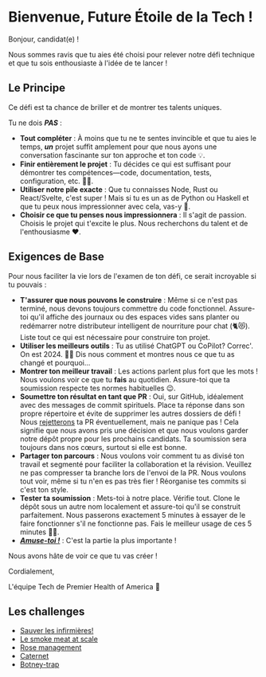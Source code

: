 # Bienvenue, Future Étoile de la Tech !

Bonjour, candidat(e) !

Nous sommes ravis que tu aies été choisi pour relever notre défi technique et que tu sois enthousiaste à l'idée de te lancer !

## Le Principe
Ce défi est ta chance de briller et de montrer tes talents uniques.

Tu ne dois ***PAS*** :

- **Tout compléter** : À moins que tu ne te sentes invincible et que tu aies le temps, ***un*** projet suffit amplement pour que nous ayons une conversation fascinante sur ton approche et ton code 💡.
- **Finir entièrement le projet** : Tu décides ce qui est suffisant pour démontrer tes compétences—code, documentation, tests, configuration, etc. 🏋️‍♀️.
- **Utiliser notre pile exacte** : Que tu connaisses Node, Rust ou React/Svelte, c'est super ! Mais si tu es un as de Python ou Haskell et que tu peux nous impressionner avec cela, vas-y 💪.
- **Choisir ce que tu penses nous impressionnera** : Il s'agit de passion. Choisis le projet qui t'excite le plus. Nous recherchons du talent et de l'enthousiasme ❤️.

## Exigences de Base

Pour nous faciliter la vie lors de l'examen de ton défi, ce serait incroyable si tu pouvais :

- **T'assurer que nous pouvons le construire** : Même si ce n'est pas terminé, nous devons toujours commettre du code fonctionnel. Assure-toi qu'il affiche des journaux ou des espaces vides sans planter ou redémarrer notre distributeur intelligent de nourriture pour chat (🐈😻). Liste tout ce qui est nécessaire pour construire ton projet.
- **Utiliser les meilleurs outils** : Tu as utilisé ChatGPT ou CoPilot? Correc'. On est 2024. 💪🏻 Dis nous comment et montres nous ce que tu as changé et pourquoi...
- **Montrer ton meilleur travail** : Les actions parlent plus fort que les mots ! Nous voulons voir ce que tu **fais** au quotidien. Assure-toi que ta soumission respecte tes normes habituelles 😉.
- **Soumettre ton résultat en tant que PR** : Oui, sur GitHub, idéalement avec des messages de commit spirituels. Place ta réponse dans son propre répertoire et évite de supprimer les autres dossiers de défi ! Nous <u>rejetterons</u> ta PR éventuellement, mais ne panique pas ! Cela signifie que nous avons pris une décision et que nous voulons garder notre dépôt propre pour les prochains candidats. Ta soumission sera toujours dans nos cœurs, surtout si elle est bonne.
- **Partager ton parcours** : Nous voulons voir comment tu as divisé ton travail et segmenté pour faciliter la collaboration et la révision. Veuillez ne pas compresser ta branche lors de l'envoi de la PR. Nous voulons tout voir, même si tu n'en es pas très fier ! Réorganise tes commits si c'est ton style.
- **Tester ta soumission** : Mets-toi à notre place. Vérifie tout. Clone le dépôt sous un autre nom localement et assure-toi qu'il se construit parfaitement. Nous passerons exactement 5 minutes à essayer de le faire fonctionner s'il ne fonctionne pas. Fais le meilleur usage de ces 5 minutes 👸🏻.
- ***<u>Amuse-toi !</u>*** : C'est la partie la plus importante !

Nous avons hâte de voir ce que tu vas créer !

Cordialement,

L'équipe Tech de Premier Health of America 🚀


## Les challenges

- [Sauver les infirmières!](Nurseomator/Nurseomator.fr.md)
- [Le smoke meat at scale](Smokedmeater/Smokedmeater.fr.md)
- [Rose management](schitts/RoseApothecary.fr.md)
- [Caternet](caternet/CatWeb.fr.md)
- [Botney-trap](botney-trap/Botney-trap.fr.md)
